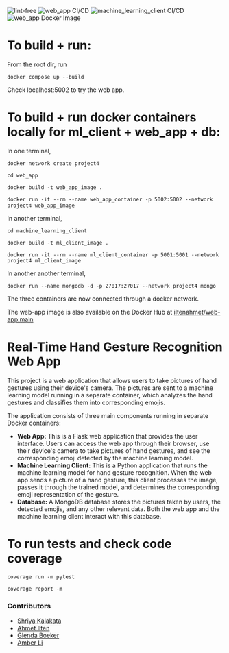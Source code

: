 ![lint-free](https://github.com/software-students-spring2024/4-containerized-app-exercise-speedy/actions/workflows/lint.yml/badge.svg)
![web_app CI/CD](https://github.com/software-students-spring2024/4-containerized-app-exercise-speedy/actions/workflows/web_app.yml/badge.svg)
![machine_learning_client CI/CD](https://github.com/software-students-spring2024/4-containerized-app-exercise-speedy/actions/workflows/machine_learning_client.yml/badge.svg)
![web_app Docker Image](https://github.com/software-students-spring2024/4-containerized-app-exercise-speedy/actions/workflows/publish-docker-image.yml/badge.svg)

# To build + run:

From the root dir, run

`docker compose up --build`

Check localhost:5002 to try the web app.

# To build + run docker containers locally for ml_client + web_app + db:

In one terminal,

`docker network create project4`

`cd web_app`

`docker build -t web_app_image .`

`docker run -it --rm --name web_app_container -p 5002:5002 --network project4 web_app_image`

In another terminal,

`cd machine_learning_client`

`docker build -t ml_client_image .`

`docker run -it --rm --name ml_client_container -p 5001:5001 --network project4 ml_client_image`

In another another terminal,

`docker run --name mongodb -d -p 27017:27017 --network project4 mongo`

The three containers are now connected through a docker network.

The web-app image is also available on the Docker Hub at [iltenahmet/web-app:main](https://hub.docker.com/r/iltenahmet/web-app)

# Real-Time Hand Gesture Recognition Web App

This project is a web application that allows users to take pictures of hand gestures using their device's camera. The pictures are sent to a machine learning model running in a separate container, which analyzes the hand gestures and classifies them into corresponding emojis.

The application consists of three main components running in separate Docker containers:

- **Web App:** This is a Flask web application that provides the user interface. Users can access the web app through their browser, use their device's camera to take pictures of hand gestures, and see the corresponding emoji detected by the machine learning model.
- **Machine Learning Client:** This is a Python application that runs the machine learning model for hand gesture recognition. When the web app sends a picture of a hand gesture, this client processes the image, passes it through the trained model, and determines the corresponding emoji representation of the gesture.
- **Database:** A MongoDB database stores the pictures taken by users, the detected emojis, and any other relevant data. Both the web app and the machine learning client interact with this database.

# To run tests and check code coverage

`coverage run -m pytest`

`coverage report -m`

### Contributors

* [Shriya Kalakata](https://github.com/shriyakalakata)
* [Ahmet Ilten](https://github.com/iltenahmet)
* [Glenda Boeker](https://github.com/gboeker)
* [Amber Li](https://github.com/al6862)
